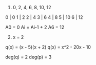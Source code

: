 1. 0, 2, 4, 6, 8, 10, 12

0 | 0
1 | 2
2 | 4
3 | 6
4 | 8
5 | 10
6 | 12

A0 = 0
Ai = Ai-1 + 2
A6 = 12

2. x = 2

q(x) = (x - 5)(x + 2)
q(x) = x^2 - 20x - 10

deg(q) = 2
deg(p) = 3
